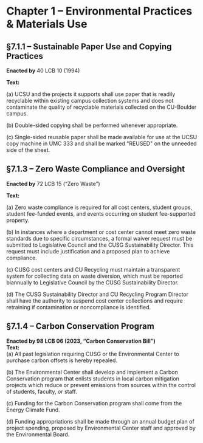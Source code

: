 # Chapter 1 – Environmental Practices & Materials Use

## §7.1.1 – Sustainable Paper Use and Copying Practices

**Enacted by** 40 LCB 10 (1994)

**Text:**

(a) UCSU and the projects it supports shall use paper that is readily recyclable within existing campus collection systems and does not contaminate the quality of recyclable materials collected on the CU-Boulder campus.

(b) Double-sided copying shall be performed whenever appropriate.

(c) Single-sided reusable paper shall be made available for use at the UCSU copy machine in UMC 333 and shall be marked "REUSED" on the unneeded side of the sheet.


## §7.1.3 – Zero Waste Compliance and Oversight  
**Enacted by** 72 LCB 15 (“Zero Waste”)

**Text:**

(a) Zero waste compliance is required for all cost centers, student groups, student fee-funded events, and events occurring on student fee-supported property.

(b) In instances where a department or cost center cannot meet zero waste standards due to specific circumstances, a formal waiver request must be submitted to Legislative Council and the CUSG Sustainability Director. This request must include justification and a proposed plan to achieve compliance.

(c) CUSG cost centers and CU Recycling must maintain a transparent system for collecting data on waste diversion, which must be reported biannually to Legislative Council by the CUSG Sustainability Director.

(d) The CUSG Sustainability Director and CU Recycling Program Director shall have the authority to suspend cost center collections and require retraining if contamination or noncompliance is identified.

## §7.1.4 – Carbon Conservation Program  
**Enacted by 98 LCB 06 (2023, “Carbon Conservation Bill”)**  
**Text:**  
(a) All past legislation requiring CUSG or the Environmental Center to purchase carbon offsets is hereby repealed.

(b) The Environmental Center shall develop and implement a Carbon Conservation program that enlists students in local carbon mitigation projects which reduce or prevent emissions from sources within the control of students, faculty, or staff.

(c) Funding for the Carbon Conservation program shall come from the Energy Climate Fund.

(d) Funding appropriations shall be made through an annual budget plan of project spending, proposed by Environmental Center staff and approved by the Environmental Board.
